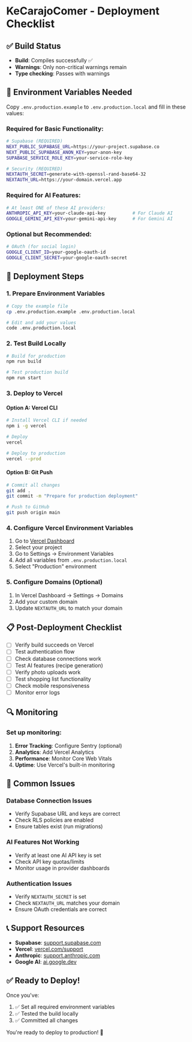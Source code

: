 # KeCarajoComer - Deployment Checklist

## ✅ Build Status
- **Build**: Compiles successfully ✅
- **Warnings**: Only non-critical warnings remain
- **Type checking**: Passes with warnings

## 🔐 Environment Variables Needed

Copy `.env.production.example` to `.env.production.local` and fill in these values:

### Required for Basic Functionality:
```bash
# Supabase (REQUIRED)
NEXT_PUBLIC_SUPABASE_URL=https://your-project.supabase.co
NEXT_PUBLIC_SUPABASE_ANON_KEY=your-anon-key
SUPABASE_SERVICE_ROLE_KEY=your-service-role-key

# Security (REQUIRED)
NEXTAUTH_SECRET=generate-with-openssl-rand-base64-32
NEXTAUTH_URL=https://your-domain.vercel.app
```

### Required for AI Features:
```bash
# At least ONE of these AI providers:
ANTHROPIC_API_KEY=your-claude-api-key          # For Claude AI
GOOGLE_GEMINI_API_KEY=your-gemini-api-key      # For Gemini AI
```

### Optional but Recommended:
```bash
# OAuth (for social login)
GOOGLE_CLIENT_ID=your-google-oauth-id
GOOGLE_CLIENT_SECRET=your-google-oauth-secret
```

## 🚀 Deployment Steps

### 1. Prepare Environment Variables
```bash
# Copy the example file
cp .env.production.example .env.production.local

# Edit and add your values
code .env.production.local
```

### 2. Test Build Locally
```bash
# Build for production
npm run build

# Test production build
npm run start
```

### 3. Deploy to Vercel

#### Option A: Vercel CLI
```bash
# Install Vercel CLI if needed
npm i -g vercel

# Deploy
vercel

# Deploy to production
vercel --prod
```

#### Option B: Git Push
```bash
# Commit all changes
git add .
git commit -m "Prepare for production deployment"

# Push to GitHub
git push origin main
```

### 4. Configure Vercel Environment Variables

1. Go to [Vercel Dashboard](https://vercel.com/dashboard)
2. Select your project
3. Go to Settings → Environment Variables
4. Add all variables from `.env.production.local`
5. Select "Production" environment

### 5. Configure Domains (Optional)
1. In Vercel Dashboard → Settings → Domains
2. Add your custom domain
3. Update `NEXTAUTH_URL` to match your domain

## 📋 Post-Deployment Checklist

- [ ] Verify build succeeds on Vercel
- [ ] Test authentication flow
- [ ] Check database connections work
- [ ] Test AI features (recipe generation)
- [ ] Verify photo uploads work
- [ ] Test shopping list functionality
- [ ] Check mobile responsiveness
- [ ] Monitor error logs

## 🔍 Monitoring

### Set up monitoring:
1. **Error Tracking**: Configure Sentry (optional)
2. **Analytics**: Add Vercel Analytics
3. **Performance**: Monitor Core Web Vitals
4. **Uptime**: Use Vercel's built-in monitoring

## 🚨 Common Issues

### Database Connection Issues
- Verify Supabase URL and keys are correct
- Check RLS policies are enabled
- Ensure tables exist (run migrations)

### AI Features Not Working
- Verify at least one AI API key is set
- Check API key quotas/limits
- Monitor usage in provider dashboards

### Authentication Issues
- Verify `NEXTAUTH_SECRET` is set
- Check `NEXTAUTH_URL` matches your domain
- Ensure OAuth credentials are correct

## 📞 Support Resources

- **Supabase**: [support.supabase.com](https://support.supabase.com)
- **Vercel**: [vercel.com/support](https://vercel.com/support)
- **Anthropic**: [support.anthropic.com](https://support.anthropic.com)
- **Google AI**: [ai.google.dev](https://ai.google.dev)

## ✅ Ready to Deploy!

Once you've:
1. ✅ Set all required environment variables
2. ✅ Tested the build locally
3. ✅ Committed all changes

You're ready to deploy to production! 🎉
